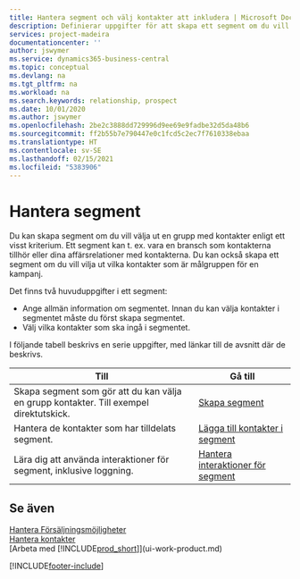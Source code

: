 ```yaml
---
title: Hantera segment och välj kontakter att inkludera | Microsoft Docs
description: Definierar uppgifter för att skapa ett segment om du vill välja en grupp med kontakter enligt ett visst kriterium, till exempel kontakter i en viss bransch som du vill använda.
services: project-madeira
documentationcenter: ''
author: jswymer
ms.service: dynamics365-business-central
ms.topic: conceptual
ms.devlang: na
ms.tgt_pltfrm: na
ms.workload: na
ms.search.keywords: relationship, prospect
ms.date: 10/01/2020
ms.author: jswymer
ms.openlocfilehash: 2be2c3888dd729996d9ee69e9fadbe32d5da48b6
ms.sourcegitcommit: ff2b55b7e790447e0c1fcd5c2ec7f7610338ebaa
ms.translationtype: HT
ms.contentlocale: sv-SE
ms.lasthandoff: 02/15/2021
ms.locfileid: "5383906"
---
```

# <a name="managing-segments"></a>Hantera segment
Du kan skapa segment om du vill välja ut en grupp med kontakter enligt ett visst kriterium. Ett segment kan t. ex. vara en bransch som kontakterna tillhör eller dina affärsrelationer med kontakterna. Du kan också skapa ett segment om du vill vilja ut vilka kontakter som är målgruppen för en kampanj.

Det finns två huvuduppgifter i ett segment:

* Ange allmän information om segmentet. Innan du kan välja kontakter i segmentet måste du först skapa segmentet.
* Välj vilka kontakter som ska ingå i segmentet.

I följande tabell beskrivs en serie uppgifter, med länkar till de avsnitt där de beskrivs.

| Till | Gå till |
| --- | --- |
| Skapa segment som gör att du kan välja en grupp kontakter. Till exempel direktutskick. |[Skapa segment](marketing-how-create-segment.md) |
| Hantera de kontakter som har tilldelats segment. |[Lägga till kontakter i segment](marketing-add-contact-segment.md) |
| Lära dig att använda interaktioner för segment, inklusive loggning. |[Hantera interaktioner för segment](marketing-interaction-segments.md) |

## <a name="see-also"></a>Se även
[Hantera Försäljningsmöjligheter](marketing-manage-sales-opportunities.md)  
[Hantera kontakter](marketing-contacts.md)  
[Arbeta med [!INCLUDE[prod_short](includes/prod_short.md)]](ui-work-product.md)


[!INCLUDE[footer-include](includes/footer-banner.md)]